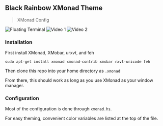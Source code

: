## Black Rainbow XMonad Theme
> XMonad Config

![Floating Terminal](https://github.com/quentunahelper/Black-Rainbow-XMonad-Theme/images/terminalFloat.png)
![Video 1](https://github.com/quentunahelper/Black-Rainbow-XMonad-Theme/images/video.png)
![Video 2](https://github.com/quentunahelper/Black-Rainbow-XMonad-Theme/images/video2.png)

### Installation

First install XMonad, XMobar, urxvt, and feh

```
sudo apt-get install xmonad xmonad-contrib xmobar rxvt-unicode feh
```

Then clone this repo into your home directory as `.xmonad`

From there, this should work as long as you use XMonad as your window manager.

### Configuration

Most of the configuration is done through `xmonad.hs`.

For easy theming, convenient color variables are listed at the top of the file.

